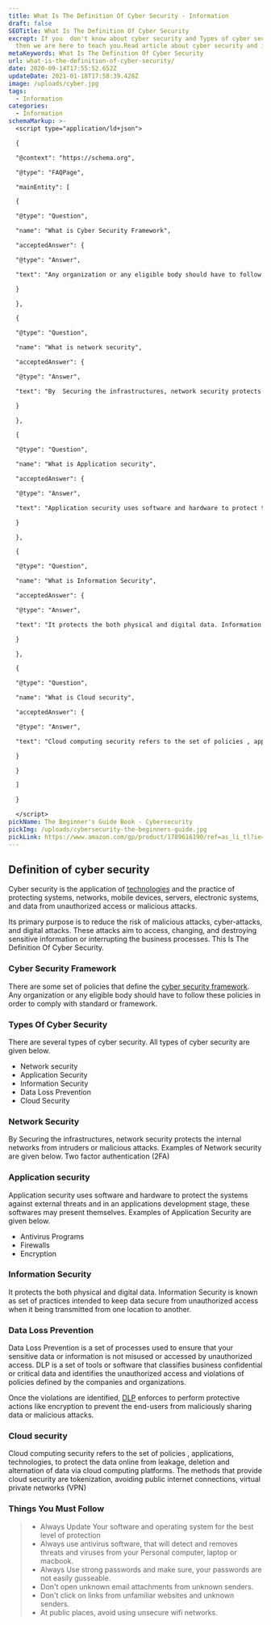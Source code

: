 ```yaml
---
title: What Is The Definition Of Cyber Security - Information
draft: false
SEOTitle: What Is The Definition Of Cyber Security
excrept: If you  don't know about cyber security and Types of cyber security
  then we are here to teach you.Read article about cyber security and its types.
metaKeywords: What Is The Definition Of Cyber Security
url: what-is-the-definition-of-cyber-security/
date: 2020-09-14T17:55:52.652Z
updateDate: 2021-01-18T17:58:39.428Z
image: /uploads/cyber.jpg
tags:
  - Information
categories:
  - Information
schemaMarkup: >-
  <script type="application/ld+json">

  {

  "@context": "https://schema.org",

  "@type": "FAQPage",

  "mainEntity": [

  {

  "@type": "Question",

  "name": "What is Cyber Security Framework",

  "acceptedAnswer": {

  "@type": "Answer",

  "text": "Any organization or any eligible body should have to follow these policies in order to comply with standard or framework."

  }

  },

  {

  "@type": "Question",

  "name": "What is network security",

  "acceptedAnswer": {

  "@type": "Answer",

  "text": "By  Securing the infrastructures, network security protects the internal networks from intruders or malicious attacks."

  }

  },

  {

  "@type": "Question",

  "name": "What is Application security",

  "acceptedAnswer": {

  "@type": "Answer",

  "text": "Application security uses software and hardware to protect the systems against external threats and in an applications development stage."

  }

  },

  {

  "@type": "Question",

  "name": "What is Information Security",

  "acceptedAnswer": {

  "@type": "Answer",

  "text": "It protects the both physical and digital data. Information Security is known as set of practices intended to keep data secure from unauthorized access when it being transmitted from one location to another."

  }

  },

  {

  "@type": "Question",

  "name": "What is Cloud security",

  "acceptedAnswer": {

  "@type": "Answer",

  "text": "Cloud computing security refers to the set of policies , applications, technologies, to protect the data online from leakage, deletion and alternation of data via cloud computing platforms."

  }

  }

  ]

  }

  </script>
pickName: The Beginner's Guide Book - Cybersecurity
pickImg: /uploads/cybersecurity-the-beginners-guide.jpg
pickLink: https://www.amazon.com/gp/product/1789616190/ref=as_li_tl?ie=UTF8&camp=1789&creative=9325&creativeASIN=1789616190&linkCode=as2&tag=technikaya-20&linkId=e4107f0fc110777c9d838444ab689124
---
```

## Definition of cyber security

Cyber security is the application of [technologies](https://en.wikipedia.org/wiki/Technology) and the practice of protecting systems, networks, mobile devices, servers, electronic systems, and data from unauthorized access or malicious attacks.

Its primary purpose is to reduce the risk of malicious attacks, cyber-attacks, and digital attacks. These attacks aim to access, changing, and destroying sensitive information or interrupting the business processes. This Is The Definition Of Cyber Security.

### Cyber Security Framework

There are some set of policies that define the [cyber security framework](https://en.wikipedia.org/wiki/NIST_Cybersecurity_Framework). Any organization or any eligible body should have to follow these policies in order to comply with standard or framework.

### Types Of Cyber Security

There are several types of cyber security. All types of cyber security are given below.

* Network security 
* Application Security 
* Information Security 
* Data Loss Prevention 
* Cloud Security

### Network Security

By  Securing the infrastructures, network security protects the internal networks from intruders or malicious attacks. Examples of Network security are given below.
Two factor authentication (2FA)

### Application security

Application security uses software and hardware to protect the systems against external threats and in an applications development stage, these softwares may present themselves. Examples of Application Security are given below.

* Antivirus Programs 
* Firewalls 
* Encryption

### Information Security

It protects the both physical and digital data. Information Security is known as set of practices intended to keep data secure from unauthorized access when it being transmitted from one location to another.

### Data Loss Prevention

Data Loss Prevention is a set of processes used to ensure that your sensitive data or information is not misused or accessed by unauthorized access. DLP is a set of tools or software that classifies business confidential or critical data and identifies the unauthorized access and violations of policies defined by the companies and organizations.

Once the violations are identified, [DLP](https://digitalguardian.com/blog/what-data-loss-prevention-dlp-definition-data-loss-prevention) enforces to perform protective actions like encryption to prevent the end-users from maliciously sharing data or malicious attacks.

### Cloud security

Cloud computing security refers to the set of policies , applications, technologies, to protect the data online from leakage, deletion and alternation of data via cloud computing platforms. The methods that provide cloud security are tokenization, avoiding public internet connections,  virtual private networks (VPN)

### Things You Must Follow

> * Always Update Your software and operating system for the best level of protection
> * Always use antivirus software, that will detect and removes threats and viruses from your Personal computer, laptop or macbook.
> * Always Use strong passwords and make sure, your passwords are not easily   gusseable.
> * Don't open unknown email attachments from unknown senders.
> * Don't click on links from unfamiliar websites and unknown senders.
> * At public places, avoid using unsecure wifi networks.